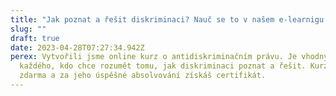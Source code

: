```yaml
---
title: "Jak poznat a řešit diskriminaci? Nauč se to v našem e-learnigu. "
slug: ""
draft: true
date: 2023-04-28T07:27:34.942Z
perex: Vytvořili jsme online kurz o antidiskriminačním právu. Je vhodný pro
  každého, kdo chce rozumět tomu, jak diskriminaci poznat a řešit. Kurz je
  zdarma a za jeho úspěšné absolvování získáš certifikát.
---
```

